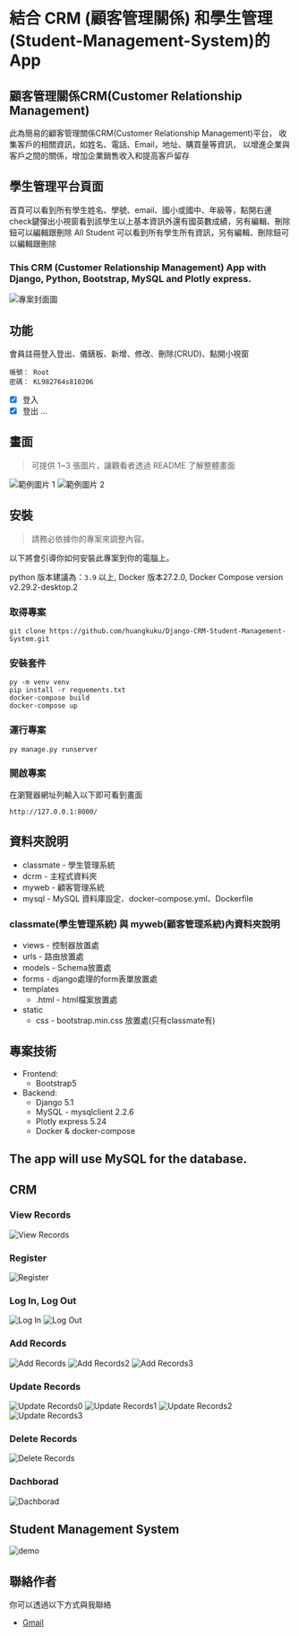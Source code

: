 # 結合 CRM (顧客管理關係) 和學生管理(Student-Management-System)的 App 

## 顧客管理關係CRM(Customer Relationship Management)
此為簡易的顧客管理關係CRM(Customer Relationship Management)平台，
收集客戶的相關資訊，如姓名、電話、Email，地址、購買量等資訊，
以增進企業與客戶之間的關係，增加企業銷售收入和提高客戶留存

## 學生管理平台頁面
首頁可以看到所有學生姓名、學號、email、國小或國中、年級等，點開右邊check鍵彈出小視窗看到該學生以上基本資訊外還有國英數成績，另有編輯、刪除鈕可以編輯跟刪除
All Student 可以看到所有學生所有資訊，另有編輯、刪除鈕可以編輯跟刪除

### This CRM (Customer Relationship Management) App with Django, Python, Bootstrap, MySQL and Plotly express.

![專案封面圖](https://github.com/huangkuku/Django-CRM-Student-Management-System/blob/main/png/project%20%E5%B0%81%E9%9D%A2.png)


## 功能
會員註冊登入登出、儀錶板、新增、修改、刪除(CRUD)、點開小視窗
```
帳號： Root
密碼： KL982764s810206
```

- [x] 登入
- [x] 登出
...

## 畫面

> 可提供 1~3 張圖片，讓觀看者透過 README 了解整體畫面

![範例圖片 1](https://github.com/huangkuku/Django-CRM-Student-Management-System/blob/main/png/view_record%20%E9%A6%96%E9%A0%81.png)
![範例圖片 2](https://github.com/huangkuku/Django-CRM-Student-Management-System/blob/main/png/student%20%E5%B0%81%E9%9D%A2.png)

## 安裝

> 請務必依據你的專案來調整內容。

以下將會引導你如何安裝此專案到你的電腦上。

python 版本建議為：`3.9` 以上, Docker 版本27.2.0, Docker Compose version v2.29.2-desktop.2

### 取得專案

```
git clone https://github.com/huangkuku/Django-CRM-Student-Management-System.git
```

### 安裝套件

```
py -m venv venv
pip install -r requements.txt
docker-compose build
docker-compose up
```

### 運行專案

```
py manage.py runserver 
```

### 開啟專案

在瀏覽器網址列輸入以下即可看到畫面

```
http://127.0.0.1:8000/
```


## 資料夾說明
- classmate - 學生管理系統
- dcrm - 主程式資料夾
- myweb - 顧客管理系統
- mysql - MySQL 資料庫設定、docker-compose.yml、Dockerfile
  
### classmate(學生管理系統) 與 myweb(顧客管理系統)內資料夾說明
- views - 控制器放置處
- urls - 路由放置處
- models - Schema放置處
- forms - django處理的form表單放置處
- templates
  - .html - html檔案放置處
- static 
  - css - bootstrap.min.css 放置處(只有classmate有)


## 專案技術

* Frontend:
  * Bootstrap5
* Backend:
  * Django 5.1
  * MySQL 
        - mysqlclient 2.2.6
  * Plotly express 5.24
  * Docker & docker-compose

## The app will use MySQL for the database.  

## CRM
### View Records
![View Records](https://github.com/huangkuku/Django-CRM-Student-Management-System/blob/main/png/view_record%20%E9%A6%96%E9%A0%81.png)

### Register
![Register](https://github.com/huangkuku/Django-CRM-Student-Management-System/blob/main/png/register%E8%A8%BB%E5%86%8A.png)

### Log In, Log Out
![Log In](https://github.com/huangkuku/Django-CRM-Student-Management-System/blob/main/png/login%E7%99%BB%E5%85%A5.png)
![Log Out](https://github.com/huangkuku/Django-CRM-Student-Management-System/blob/main/png/logout%E7%99%BB%E5%87%BA.png)

### Add Records
![ Add Records](https://github.com/huangkuku/Django-CRM-Student-Management-System/blob/main/png/add_record%20%E6%96%B0%E5%A2%9E.png)
![ Add Records2](https://github.com/huangkuku/Django-CRM-Student-Management-System/blob/main/png/add_record%20%E6%96%B0%E5%A2%9E2.png)
![ Add Records3](https://github.com/huangkuku/Django-CRM-Student-Management-System/blob/main/png/add_record%20%E6%96%B0%E5%A2%9E3.png)

### Update Records
![Update Records0](https://github.com/huangkuku/Django-CRM-Student-Management-System/blob/main/png/update_0.png)
![Update Records1](https://github.com/huangkuku/Django-CRM-Student-Management-System/blob/main/png/update_1.png)
![Update Records2](https://github.com/huangkuku/Django-CRM-Student-Management-System/blob/main/png/update_2.png)
![Update Records3](https://github.com/huangkuku/Django-CRM-Student-Management-System/blob/main/png/update_3.png)

### Delete Records 
![Delete Records](https://github.com/huangkuku/Django-CRM-Student-Management-System/blob/main/png/delete%20%E5%88%AA%E9%99%A4.png)

### Dachborad
![Dachborad](https://github.com/huangkuku/Django-CRM-Student-Management-System/blob/main/png/dashboard%20%E5%84%80%E9%8C%B6%E6%9D%BF.png)

## Student Management System
![demo](https://youtu.be/Mn1OCAuG_0c)

## 聯絡作者

你可以透過以下方式與我聯絡

- [Gmail](df467289@gmail.com)

